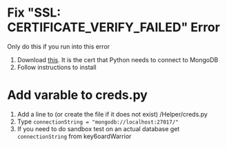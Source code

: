 <!DOCTYPE html>
 <html>
  <body>

<h1>Fix "SSL: CERTIFICATE_VERIFY_FAILED" Error</h1>
<p>Only do this if you run into this error</p>
<ol>
 <li>Download <a href="https://letsencrypt.org/certs/lets-encrypt-r3.der">this</a>. It is the cert that Python needs to connect to MongoDB</li>
 <li>Follow instructions to install</li>
</ol>

<h1>Add varable to creds.py</h1>
<ol>
 <li>Add a line to (or create the file if it does not exist) /Helper/creds.py</li>
 <li>Type <code>connectionString = "mongodb://localhost:27017/"</code></li>
 <li>If you need to do sandbox test on an actual database get <code>connectionString</code> from key6oardWarrior</li>
</ol>

 </body>
</html>